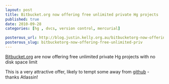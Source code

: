 ```yaml
--- 
layout: post
title: Bitbucket.org now offering free unlimited private Hg projects 
published: true
date: 2010-09-28
categories: [hg , dvcs, version control, mercurial]

posterous_url: http://blog.justin.kelly.org.au/bitbucketorg-now-offering-free-unlimited-priv
posterous_slug: bitbucketorg-now-offering-free-unlimited-priv
---
```


[Bitbucket.org](http://bitbucket.org) are now offering free unlimited private Hg projects with no disk space limit

This is a very attractive offer, likely to tempt some away from [github](http://github.com) - thanks Atlassin!


